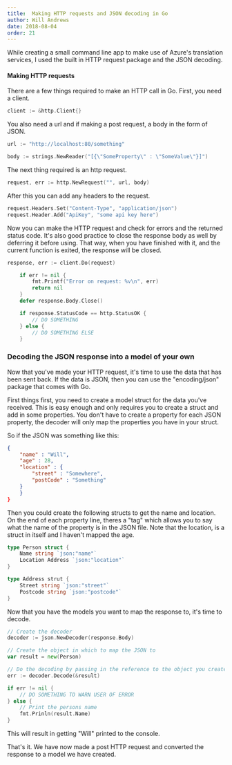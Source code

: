 ```yaml
---
title:  Making HTTP requests and JSON decoding in Go
author: Will Andrews
date: 2018-08-04
order: 21
---
```


While creating a small command line app to make use of Azure's translation services, I used the built in HTTP request package and the JSON decoding.

#### Making HTTP requests

There are a few things required to make an HTTP call in Go. First, you need a client.
```go
client := &http.Client{}
```

You also need a url and if making a post request, a body in the form of JSON.

```go
url := "http://localhost:80/something"

body := strings.NewReader("[{\"SomeProperty\" : \"SomeValue\"}]")
```

The next thing required is an http request.
```go
request, err := http.NewRequest("", url, body)
```

After this you can add any headers to the request.
```go
request.Headers.Set("Content-Type", "application/json")
request.Header.Add("ApiKey", "some api key here")
```

Now you can make the HTTP request and check for errors and the returned status code. It's also good practice to close the response body as well by deferring it before using. That way, when you have finished with it, and the current function is exited, the response will be closed.

```go
response, err := client.Do(request)

	if err != nil {
		fmt.Printf("Error on request: %v\n", err)
		return nil
	}
	defer response.Body.Close()

	if response.StatusCode == http.StatusOK {
		// DO SOMETHING
	} else {
        // DO SOMETHING ELSE
    }
```

### Decoding the JSON response into a model of your own

Now that you've made your HTTP request, it's time to use the data that has been sent back. If the data is JSON, then you can use the "encoding/json" package that comes with Go.

First things first, you need to create a model struct for the data you've received. This is easy enough and only requires you to create a struct and add in some properties. You don't have to create a property for each JSON property, the decoder will only map the properties you have in your struct. 

So if the JSON was something like this:
```JSON
{
    "name" : "Will",
    "age" : 28,
    "location" : {
        "street" : "Somewhere",
        "postCode" : "Something"
    }
    }
}
```

Then you could create the following structs to get the name and location. On the end of each property line, theres a "tag" which allows you to say what the name of the property is in the JSON file. Note that the location, is a struct in itself and I haven't mapped the age.

```go
type Person struct {
    Name string `json:"name"`
    Location Address `json:"location"`
}

type Address strut {
    Street string `json:"street"`
    Postcode string `json:"postcode"`
}
```

Now that you have the models you want to map the response to, it's time to decode.

```go
// Create the decoder
decoder := json.NewDecoder(response.Body)

// Create the object in which to map the JSON to
var result = new(Person)

// Do the decoding by passing in the reference to the object you created
err := decoder.Decode(&result)

if err != nil {
    // DO SOMETHING TO WARN USER OF ERROR
} else {
    // Print the persons name
    fmt.Prinln(result.Name)
}
```
This will result in getting "Will" printed to the console.


That's it. We have now made a post HTTP request and converted the response to a model we have created. 